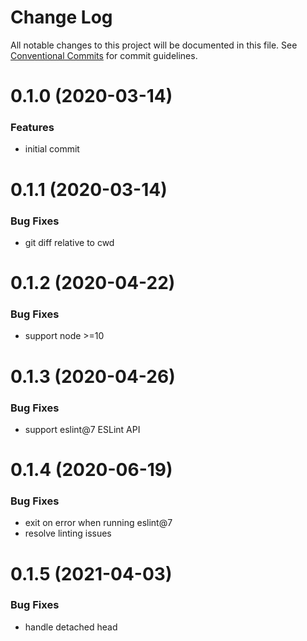 # Change Log

All notable changes to this project will be documented in this file.
See [Conventional Commits](https://conventionalcommits.org) for commit guidelines.

# 0.1.0 (2020-03-14)

### Features

- initial commit

# 0.1.1 (2020-03-14)

### Bug Fixes

- git diff relative to cwd

# 0.1.2 (2020-04-22)

### Bug Fixes

- support node >=10

# 0.1.3 (2020-04-26)

### Bug Fixes

- support eslint@7 ESLint API

# 0.1.4 (2020-06-19)

### Bug Fixes

- exit on error when running eslint@7
- resolve linting issues

# 0.1.5 (2021-04-03)

### Bug Fixes

- handle detached head
